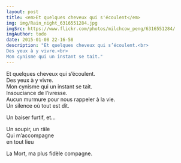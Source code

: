 ```yaml
---
layout: post
title: <em>Et quelques cheveux qui s'écoulent</em>
img: img/Rain_night_6316551284.jpg
imgSrc: https://www.flickr.com/photos/milchcow_peng/6316551284/
imgAuthor: todo
date: 2015-01-08 22-16-58
description: "Et quelques cheveux qui s’écoulent.<br>
Des yeux à y vivre.<br>
Mon cynisme qui un instant se tait."
---
```

Et quelques cheveux qui s’écoulent.<br>
Des yeux à y vivre.<br>
Mon cynisme qui un instant se tait.<br>
Insouciance de l’ivresse.<br>
Aucun murmure pour nous rappeler à la vie.<br>
Un silence où tout est dit.<br>

Un baiser furtif, et...

Un soupir, un râle<br>
Qui m’accompagne<br>
en tout lieu

La Mort, ma plus fidèle compagne.
